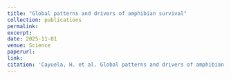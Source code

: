 ```yaml
---
title: "Global patterns and drivers of amphibian survival"
collection: publications
permalink: 
excerpt:
date: 2025-11-01
venue: Science
paperurl:
link:
citation: 'Cayuela, H. et al. Global patterns and drivers of amphibian survival. <i>in review</i>'
---
```

